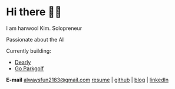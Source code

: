 # Hi there 👋👋

I am hanwool Kim. Solopreneur

Passionate about the AI

Currently building:
- [Dearly](https://www.dearly.place)
- [Go Parkgolf](https://www.goparkgolf.app)

**E-mail** alwaysfun2183@gmail.com
[resume](https://www.toycrane.xyz/) | [github](https://github.com/toy-crane) | [blog](https://toycrane.medium.com/) | [linkedIn](https://www.linkedin.com/in/hanwool-kim-65242479/)
</br>
</br>
